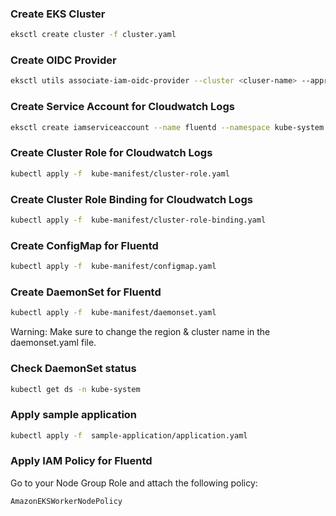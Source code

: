 ### Create EKS Cluster

```bash
eksctl create cluster -f cluster.yaml
```

### Create OIDC Provider

```bash
eksctl utils associate-iam-oidc-provider --cluster <cluser-name> --approve
```

### Create Service Account for Cloudwatch Logs

```bash
eksctl create iamserviceaccount --name fluentd --namespace kube-system --cluster <cluster-name> --attach-policy-arn arn:aws:iam::aws:policy/CloudWatchAgentServerPolicy --approve --override-existing-serviceaccounts
```

### Create Cluster Role for Cloudwatch Logs

```bash
kubectl apply -f  kube-manifest/cluster-role.yaml
```

### Create Cluster Role Binding for Cloudwatch Logs

```bash
kubectl apply -f  kube-manifest/cluster-role-binding.yaml
```

### Create ConfigMap for Fluentd

```bash
kubectl apply -f  kube-manifest/configmap.yaml
```

### Create DaemonSet for Fluentd

```bash
kubectl apply -f  kube-manifest/daemonset.yaml
```

Warning: Make sure to change the region & cluster name in the daemonset.yaml file.

### Check DaemonSet status

```bash
kubectl get ds -n kube-system
```

### Apply sample application

```bash
kubectl apply -f  sample-application/application.yaml
```

### Apply IAM Policy for Fluentd

Go to your Node Group Role and attach the following policy:

```bash
AmazonEKSWorkerNodePolicy
```

